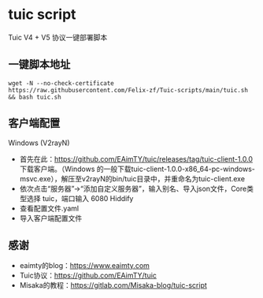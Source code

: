 # tuic script

Tuic V4 + V5 协议一键部署脚本

## 一键脚本地址
```shell
wget -N --no-check-certificate https://raw.githubusercontent.com/Felix-zf/Tuic-scripts/main/tuic.sh && bash tuic.sh
```

## 客户端配置
Windows (V2rayN)
- 首先在此：https://github.com/EAimTY/tuic/releases/tag/tuic-client-1.0.0 下载客户端。（Windows 的一般下载tuic-client-1.0.0-x86_64-pc-windows-msvc.exe），解压至v2rayN的bin/tuic目录中，并重命名为tuic-client.exe
- 依次点击“服务器”→“添加自定义服务器”，输入别名、导入json文件，Core类型选择 tuic，端口输入 6080
Hiddify
- 查看配置文件.yaml
- 导入客户端配置文件

## 感谢
- eaimty的blog：https://www.eaimty.com
- Tuic协议：https://github.com/EAimTY/tuic
- Misaka的教程：https://gitlab.com/Misaka-blog/tuic-script
